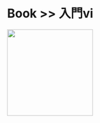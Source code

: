 # Book >> 入門vi

<img src="https://images-na.ssl-images-amazon.com/images/I/419SM7TDHZL._SX367_BO1,204,203,200_.jpg" style="width: 200px"/>